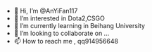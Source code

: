 - 👋 Hi, I’m @AnYiFan117
- 👀 I’m interested in Dota2,CSGO
- 🌱 I’m currently learning in Beihang University
- 💞️ I’m looking to collaborate on ...
- 📫 How to reach me , qq914956648

<!---
AnYiFan117/AnYiFan117 is a ✨ special ✨ repository because its `README.md` (this file) appears on your GitHub profile.
You can click the Preview link to take a look at your changes.
--->
